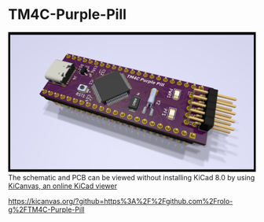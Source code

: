 # TM4C-Purple-Pill
![Board image](./TM4C-Purple-Pill.png)
The schematic and PCB can be viewed without installing KiCad 8.0 by using [KiCanvas, an online KiCad viewer](https://github.com/theacodes/kicanvas)

https://kicanvas.org/?github=https%3A%2F%2Fgithub.com%2Frolo-g%2FTM4C-Purple-Pill
